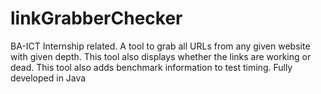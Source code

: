 # linkGrabberChecker
BA-ICT Internship related. A tool to grab all URLs from any given website with given depth. This tool also displays whether the links are working or dead. This tool also adds benchmark information to test timing. Fully developed in Java
